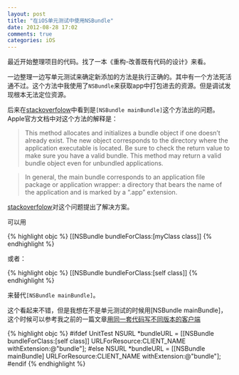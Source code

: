 ```yaml
---
layout: post
title: "在iOS单元测试中使用NSBundle"
date: 2012-08-28 17:02
comments: true
categories: iOS
---
```

最近开始整理项目的代码。找了一本《重构-改善既有代码的设计》来看。

一边整理一边写单元测试来确定新添加的方法是执行正确的。其中有一个方法死活通不过。这个方法中我使用了```NSBundle```来获取app中打包进去的资源。但是调试发现根本无法定位资源。

<!-- more -->

后来在[stackoverfolow][stackoverfolow]中看到是```[NSBundle mainBundle]```这个方法出的问题。Apple官方文档中对这个方法的解释是：

>	This method allocates and initializes a bundle object if one doesn’t already exist. The new object corresponds to the directory where the application executable is located. Be sure to check the return value to make sure you have a valid bundle. This method may return a valid bundle object even for unbundled applications.
	
>	In general, the main bundle corresponds to an application file package or application wrapper: a directory that bears the name of the application and is marked by a “.app” extension.

[stackoverfolow][stackoverfolow]对这个问题提出了解决方案。

可以用

{% highlight objc %}
[[NSBundle bundleForClass:[myClass class]]
{% endhighlight %}

或者：

{% highlight objc %}
[[NSBundle bundleForClass:[self class]]
{% endhighlight %}

来替代```[NSBundle mainBundle]```。

这个看起来不错，但是我想在不是单元测试的时候用[NSBundle mainBundle]，这个时候可以参考我之前的一篇文章[用同一套代码写不同版本的客户端]()

{% highlight objc %}
#ifdef UnitTest
NSURL *bundleURL = [[NSBundle bundleForClass:[self class]] URLForResource:CLIENT_NAME withExtension:@"bundle"];
#else
NSURL *bundleURL = [[NSBundle mainBundle] URLForResource:CLIENT_NAME withExtension:@"bundle"];
#endif
{% endhighlight %}

[stackoverfolow]: https://stackoverflow.com/questions/3067015/ocunit-nsbundle?answertab=active#tab-top